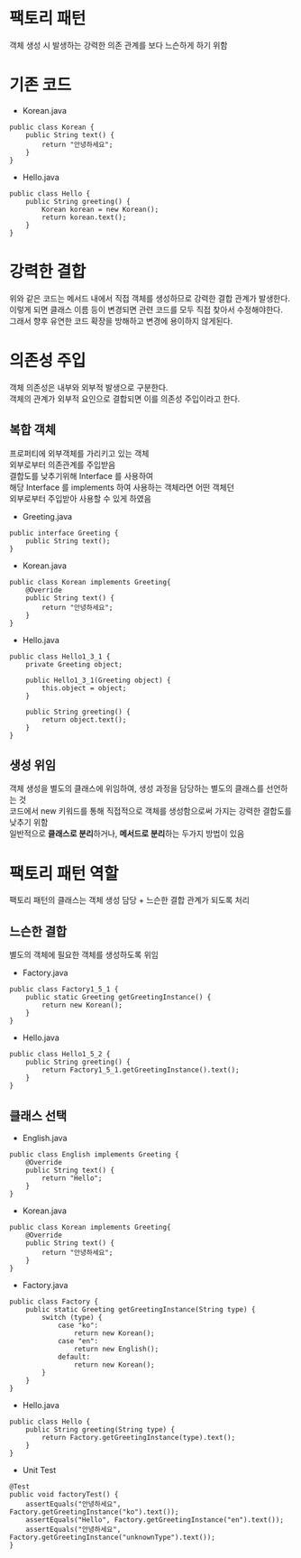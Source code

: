 팩토리 패턴
===========
객체 생성 시 발생하는 강력한 의존 관계를 보다 느슨하게 하기 위함  

# 기존 코드

* Korean.java
```
public class Korean {
    public String text() {
        return "안녕하세요";
    }
}
```

* Hello.java
```
public class Hello {
    public String greeting() {
        Korean korean = new Korean();
        return korean.text();
    }
}
```

# 강력한 결합
위와 같은 코드는 메서드 내에서 직접 객체를 생성하므로 강력한 결합 관계가 발생한다.  
이렇게 되면 클래스 이름 등이 변경되면 관련 코드를 모두 직접 찾아서 수정해야한다.  
그래서 향후 유연한 코드 확장을 방해하고 변경에 용이하지 않게된다.  

# 의존성 주입
객체 의존성은 내부와 외부적 발생으로 구분한다.  
객체의 관계가 외부적 요인으로 결합되면 이를 의존성 주입이라고 한다.  

## 복합 객체
프로퍼티에 외부객체를 가리키고 있는 객체  
외부로부터 의존관계를 주입받음  
결합도를 낮추기위해 Interface 를 사용하여  
해당 Interface 를 implements 하여 사용하는 객체라면 어떤 객체던  
외부로부터 주입받아 사용할 수 있게 하였음  

* Greeting.java
```
public interface Greeting {
    public String text();
}

```

* Korean.java 
```
public class Korean implements Greeting{
    @Override
    public String text() {
        return "안녕하세요";
    }
}
```

* Hello.java
```
public class Hello1_3_1 {
    private Greeting object;

    public Hello1_3_1(Greeting object) {
        this.object = object;
    }

    public String greeting() {
        return object.text();
    }
}
```

## 생성 위임
객체 생성을 별도의 클래스에 위임하여, 생성 과정을 담당하는 별도의 클래스를 선언하는 것  
코드에서 new 키워드를 통해 직접적으로 객체를 생성함으로써 가지는 강력한 결합도를 낮추기 위함  
일반적으로 **클래스로 분리**하거나, **메서드로 분리**하는 두가지 방법이 있음

# 팩토리 패턴 역할
팩토리 패턴의 클래스는 객체 생성 담당 + 느슨한 결합 관계가 되도록 처리  

## 느슨한 결합
별도의 객체에 필요한 객체를 생성하도록 위임

* Factory.java
```
public class Factory1_5_1 {
    public static Greeting getGreetingInstance() {
        return new Korean();
    }
}
```

* Hello.java
```
public class Hello1_5_2 {
    public String greeting() {
        return Factory1_5_1.getGreetingInstance().text();
    }
}
```

## 클래스 선택

* English.java
```
public class English implements Greeting {
    @Override
    public String text() {
        return "Hello";
    }
}
```

* Korean.java
```
public class Korean implements Greeting{
    @Override
    public String text() {
        return "안녕하세요";
    }
}
```

* Factory.java
```
public class Factory {
    public static Greeting getGreetingInstance(String type) {
        switch (type) {
            case "ko":
                return new Korean();
            case "en":
                return new English();
            default:
                return new Korean();
        }
    }
}
```

* Hello.java
```
public class Hello {
    public String greeting(String type) {
        return Factory.getGreetingInstance(type).text();
    }
}
```

* Unit Test
```
@Test
public void factoryTest() {
    assertEquals("안녕하세요", Factory.getGreetingInstance("ko").text());
    assertEquals("Hello", Factory.getGreetingInstance("en").text());
    assertEquals("안녕하세요", Factory.getGreetingInstance("unknownType").text());
}
```